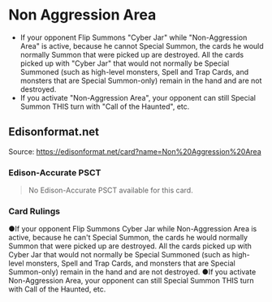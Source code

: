 # Non Aggression Area

*   If your opponent Flip Summons "Cyber Jar" while "Non-Aggression Area" is active, because he cannot Special Summon, the cards he would normally Summon that were picked up are destroyed. All the cards picked up with "Cyber Jar" that would not normally be Special Summoned (such as high-level monsters, Spell and Trap Cards, and monsters that are Special Summon-only) remain in the hand and are not destroyed.
*   If you activate "Non-Aggression Area", your opponent can still Special Summon THIS turn with "Call of the Haunted", etc.

## Edisonformat.net

Source: https://edisonformat.net/card?name=Non%20Aggression%20Area

### Edison-Accurate PSCT

> No Edison-Accurate PSCT available for this card.

### Card Rulings

●If your opponent Flip Summons Cyber Jar while Non-Aggression Area is active, because he can't Special Summon, the cards he would normally Summon that were picked up are destroyed. All the cards picked up with Cyber Jar that would not normally be Special Summoned (such as high-level monsters, Spell and Trap Cards, and monsters that are Special Summon-only) remain in the hand and are not destroyed.
●If you activate Non-Aggression Area, your opponent can still Special Summon THIS turn with Call of the Haunted, etc.
            